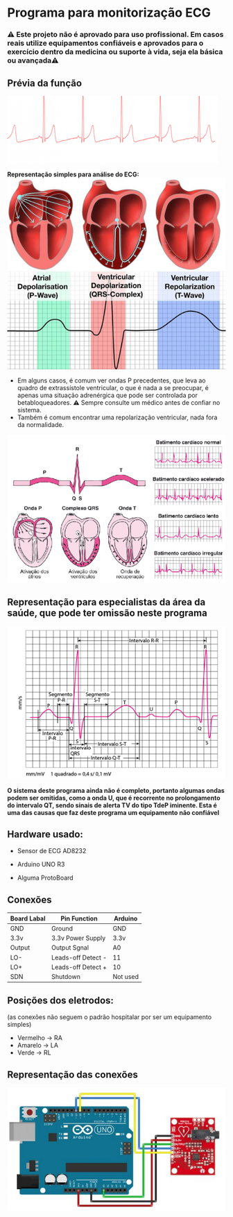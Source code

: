 # Programa para monitorização ECG

### ⚠️ Este projeto não é aprovado para uso profissional. Em casos reais utilize equipamentos confiáveis e aprovados para o exercício dentro da medicina ou suporte à vida, seja ela básica ou avançada⚠️


## Prévia da função
![Prévia do ECG](./img/p.png)

**Representação simples para análise do ECG:**
![Representação simples para análise do ECG](./img/R.png)

- Em alguns casos, é comum ver ondas P precedentes, que leva ao quadro de extrassístole ventricular, o que é nada a se preocupar, é apenas uma situação adrenérgica que pode ser controlada por betabloqueadores. ⚠️ Sempre consulte um médico antes de confiar no sistema.
- Também é comum encontrar uma repolarização ventricular, nada fora da normalidade.

![Segundo exemplo simples para análise de ECG](./img/R2.png)

## Representação para especialistas da área da saúde, que pode ter omissão neste programa

![Terceiro exemplo simples para análise de ECG](./img/RC.png)

**O sistema deste programa ainda não é completo, portanto algumas ondas podem ser omitidas, como a onda U, que é recorrente no prolongamento do intervalo QT, sendo sinais de alerta TV do tipo TdeP iminente. Esta é uma das causas que faz deste programa um equipamento não confiável**

## Hardware usado:

- Sensor de ECG AD8232

- Arduino UNO R3

- Alguma ProtoBoard


## Conexões


| Board Labal | Pin Function |Arduino |
|---|---|---| 
| GND | Ground | GND |
|3.3v|3.3v Power Supply| 3.3v |
|Output|Output Sgnal| A0|
|LO-|Leads-off Detect -| 11 |
|LO+| Leads-off Detect +|10|
|SDN|Shutdown|Not used|


## Posições dos eletrodos:

(as conexões não seguem o padrão hospitalar por ser um equipamento simples)

- Vermelho -> RA
- Amarelo -> LA
- Verde -> RL

## Representação das conexões

![Representação das conexões](./img/figura-1.png)
